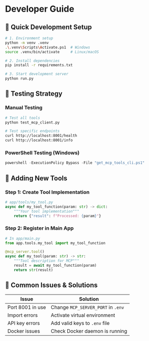 # Developer Guide

## 🚀 Quick Development Setup

```bash
# 1. Environment setup
python -m venv .venv
.\.venv\Scripts\Activate.ps1  # Windows
source .venv/bin/activate     # Linux/macOS

# 2. Install dependencies
pip install -r requirements.txt

# 3. Start development server
python run.py
```

## 🧪 Testing Strategy

### Manual Testing
```bash
# Test all tools
python test_mcp_client.py

# Test specific endpoints
curl http://localhost:8001/health
curl http://localhost:8001/info
```

### PowerShell Testing (Windows)
```powershell
powershell -ExecutionPolicy Bypass -File "get_mcp_tools_cli.ps1"
```

## 🔧 Adding New Tools

### Step 1: Create Tool Implementation
```python
# app/tools/my_tool.py
async def my_tool_function(param: str) -> dict:
    """Your tool implementation"""
    return {"result": f"Processed: {param}"}
```

### Step 2: Register in Main App
```python
# In app/main.py
from app.tools.my_tool import my_tool_function

@mcp_server.tool()
async def my_tool(param: str) -> str:
    """Tool description for MCP"""
    result = await my_tool_function(param)
    return str(result)
```

## 🐛 Common Issues & Solutions

| Issue | Solution |
|-------|----------|
| Port 8001 in use | Change `MCP_SERVER_PORT` in `.env` |
| Import errors | Activate virtual environment |
| API key errors | Add valid keys to `.env` file |
| Docker issues | Check Docker daemon is running |